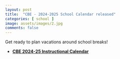 ```yaml
---
layout: post
title:  "CBE - 2024-2025 School Calendar released"
categories: [ school ]
image: assets/images/2.jpg
comments: false
---
```


Get ready to plan vacations around school breaks!

+ **[CBE 2024-25 Instructional Calendar](https://cbe.ab.ca/news-centre/Pages/2024-2025-instructional-calendar-now-available.aspx)**


